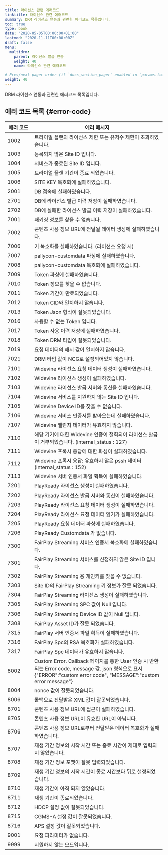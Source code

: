 ```yaml
---
title: 라이선스 관련 에러코드
linktitle: 라이선스 관련 에러코드
summary: DRM 라이선스 연동과 관련한 에러코드 목록입니다.
toc: true
type: book
date: "2020-05-05T00:00:00+01:00"
lastmod: "2020-11-11T00:00:00Z"
draft: false
menu:
  multidrm:
    parent: 라이선스 발급 연동
    weight: 40
    name: 라이선스 관련 에러코드

# Prev/next pager order (if `docs_section_pager` enabled in `params.toml`)
weight: 40
---
```


DRM 라이선스 연동과 관련한 에러코드 목록입니다.

## 에러 코드 목록 {#error-code}

|<div style="width:70px">에러 코드</div> |에러 메시지 |
|---|---|
|1002 |트라이얼 플랜의 라이선스 제한 또는 유저수 제한이 초과하였습니다. |
|1003 |등록되지 않은 Site ID 입니다. |
|1004 |서비스가 종료된 Site ID 입니다. |
|1005 |트라이얼 플랜 기간이 종료 되었습니다. |
|1006 |SITE KEY 복호화에 실패하였습니다. |
|2001 |DB 접속에 실패하였습니다. |
|2701 |DB에 라이선스 발급 이력 저장이 실패하였습니다. |
|2702 |DB에 실패한 라이선스 발급 이력 저장이 실패하였습니다. |
|7001 |패키징 정보를 찾을 수 없습니다. |
|7002 |콘텐츠 사용 정보 URL에 전달될 데이터 생성에 실패하였습니다. |
|7006 |키 복호화를 실패하였습니다. (라이선스 요청 시) |
|7007 |pallycon-customdata 파싱에 실패하였습니다. |
|7008 |pallycon-customdata 복호화에 실패하였습니다. |
|7009 |Token 파싱에 실패하였습니다. |
|7010 |Token 정보를 찾을 수 없습니다. |
|7011 |Token 기간이 만료되었습니다. |
|7012 |Token CID와 일치하지 않습니다. |
|7013 |Token Json 형식이 잘못되었습니다. |
|7016 |사용할 수 없는 Token 입니다. |
|7017 |Token 사용 이력 저장에 실패하였습니다. |
|7018 |Token DRM 타입이 잘못되었습니다. |
|7019 |요청 데이터의 해시 값이 일치하지 않습니다. |
|7021 |DRM 타입 값이 NCG로 설정되어있지 않습니다. |
|7101 |Widevine 라이선스 요청 데이터 생성이 실패하였습니다. |
|7102 |Widevine 라이선스 생성이 실패하였습니다. |
|7103 |Widevine 라이선스 발급 서버와 통신을 실패하였습니다. |
|7104 |Widevine 서비스를 지원하지 않는 Site ID 입니다. |
|7105 |Widevine Device ID를 찾을 수 없습니다. |
|7106 |Widevine 서비스 인증서를 받아오는데 실패하였습니다. |
|7107 |Widevine 챌린지 데이터가 유효하지 않습니다. |
|7110 |해당 기기에 대한 Widevine 인증이 철회되어 라이선스 발급이 거부되었습니다. (internal_status : 127)|
|7111 |Widevine 프록시 응답에 대한 파싱이 실패하였습니다. |
|7112 |Widevine 프록시 응답: 유효하지 않은 pssh 데이터 (internal_status : 152) |
|7113 |Widevine 서버 인증서 파일 획득이 실패하였습니다. |
|7201 |PlayReady 라이선스 생성이 실패하였습니다. |
|7202 |PlayReady 라이선스 발급 서버와 통신이 실패하였습니다. |
|7203 |PlayReady 라이선스 요청 데이터 생성이 실패하였습니다. |
|7204 |PlayReady 라이선스 요청 데이터 읽기가 실패하였습니다. |
|7205 |PlayReady 요청 데이터 파싱에 실패하였습니다. |
|7206 |PlayReady Customdata 가 없습니다. |
|7300 |FairPlay Streaming 서비스 인증서 복호화에 실패하였습니다. |
|7301 |FairPlay Streaming 서비스를 신청하지 않은 Site ID 입니다. |
|7302 |FairPlay Streaming 용 개인키를 찾을 수 없습니다. |
|7303 |Site ID의 FairPlay Streaming 키 정보가 잘못 되었습니다. |
|7304 |FairPlay Streaming 라이선스 생성이 실패하였습니다. |
|7305 |FairPlay Streaming SPC 값이 Null 입니다. |
|7306 |FairPlay Streaming Device ID 값이 Null 입니다. |
|7308 |FairPlay Asset ID가 잘못 되었습니다. |
|7315 |FairPlay 서버 인증서 파일 획득이 실패하였습니다. |
|7316 |FairPlay Spc의 RSA 복호화가 실패하였습니다.|
|7317 |FairPlay Spc 데이터가 유효하지 않습니다. |
|8002 |Custom Error. Callback 페이지를 통한 User 인증 시 반환 되는 Error code, message 값. json 형식으로 표시 {"ERROR":"custom error code", "MESSAGE":"custom error message"} |
|8004 |nonce 값이 잘못되었습니다. |
|8006 |콜백으로 전달받은 XML 값이 잘못되었습니다. |
|8701 |콘텐츠 사용 정보 URL에 접근이 실패하였습니다. |
|8705 |콘텐츠 사용 정보 URL이 유효한 URL이 아닙니다. |
|8706 |콘텐츠 사용 정보 URL로부터 전달받은 데이터 복호화가 실패하였습니다. |
|8707 |재생 기간 정보의 시작 시간 또는 종료 시간이 제대로 입력되지 않았습니다. |
|8708 |재생 기간 정보 포맷이 잘못 입력되었습니다. |
|8709 |재생 기간 정보의 시작 시간이 종료 시간보다 뒤로 설정되었습니다. |
|8710 |재생 기간이 아직 되지 않았습니다. |
|8711 |재생 기간이 종료되었습니다. |
|8712 |HDCP 설정 값이 잘못되었습니다. |
|8715 |CGMS-A 설정 값이 잘못되었습니다. |
|8716 |APS 설정 값이 잘못되었습니다. |
|9001 |요청 파라미터가 없습니다. |
|9999 |지원하지 않는 모드입니다. |
